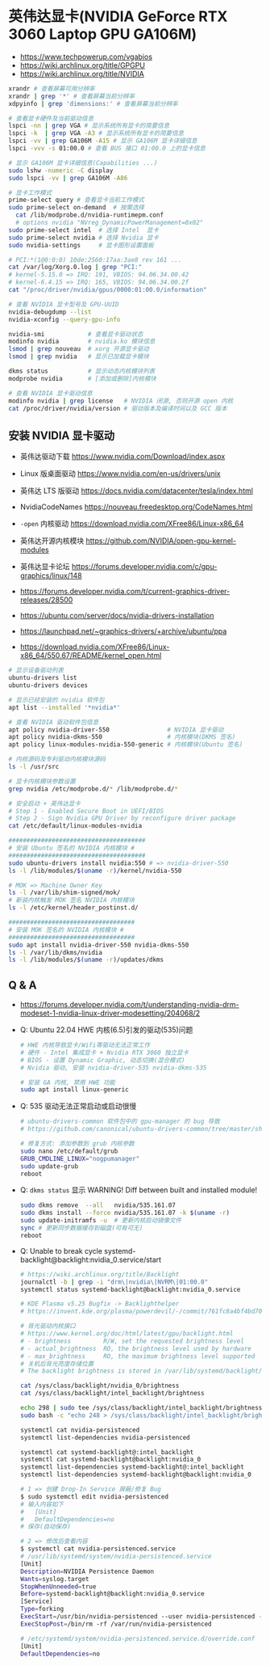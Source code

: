 # 英伟达显卡(NVIDIA GeForce RTX 3060 Laptop GPU GA106M)

- https://www.techpowerup.com/vgabios
- https://wiki.archlinux.org/title/GPGPU
- https://wiki.archlinux.org/title/NVIDIA

```bash
xrandr # 查看屏幕可用分辨率
xrandr | grep '*' # 查看屏幕当前分辨率
xdpyinfo | grep 'dimensions:' # 查看屏幕当前分辨率

# 查看显卡硬件及当前驱动信息
lspci -nn | grep VGA # 显示系统所有显卡的简要信息
lspci -k  | grep VGA -A3 # 显示系统所有显卡的简要信息
lspci -vv | grep GA106M -A15 # 显示 GA106M 显卡详细信息
lspci -vvv -s 01:00.0 # 查看 BUS 接口 01:00.0 上的显卡信息

# 显示 GA106M 显卡详细信息(Capabilities ...)
sudo lshw -numeric -C display
sudo lspci -vv | grep GA106M -A86

# 显卡工作模式
prime-select query # 查看显卡当前工作模式
sudo prime-select on-demand  # 按需选择
  cat /lib/modprobe.d/nvidia-runtimepm.conf
  # options nvidia "NVreg_DynamicPowerManagement=0x02"
sudo prime-select intel  # 选择 Intel  显卡
sudo prime-select nvidia # 选择 Nvidia 显卡
sudo nvidia-settings     # 显卡图形设置面板

# PCI:*(1@0:0:0) 10de:2560:17aa:3ae8 rev 161 ...
cat /var/log/Xorg.0.log | grep "PCI:"
# kernel-5.15.0 => IRQ: 191, VBIOS: 94.06.34.00.42
# kernel-6.4.15 => IRQ: 165, VBIOS: 94.06.34.00.2f
cat "/proc/driver/nvidia/gpus/0000:01:00.0/information"

# 查看 NVIDIA 显卡型号及 GPU-UUID
nvidia-debugdump --list
nvidia-xconfig --query-gpu-info

nvidia-smi            # 查看显卡驱动状态
modinfo nvidia        # nvidia.ko 模块信息
lsmod | grep nouveau  # xorg 开源显卡驱动
lsmod | grep nvidia   # 显示已加载显卡模块

dkms status           # 显示动态内核模块列表
modprobe nvidia       # [添加或删除]内核模块

# 查看 NVIDIA 显卡驱动信息
modinfo nvidia | grep license   # NVIDIA 闭源, 否则开源 open 内核
cat /proc/driver/nvidia/version # 驱动版本及编译时间以及 GCC 版本
```

## 安装 NVIDIA 显卡驱动

- 英伟达驱动下载 https://www.nvidia.com/Download/index.aspx
- Linux 版桌面驱动 https://www.nvidia.com/en-us/drivers/unix
- 英伟达 LTS 版驱动 https://docs.nvidia.com/datacenter/tesla/index.html

- NvidiaCodeNames https://nouveau.freedesktop.org/CodeNames.html
- `-open` 内核驱动 https://download.nvidia.com/XFree86/Linux-x86_64
- 英伟达开源内核模块 https://github.com/NVIDIA/open-gpu-kernel-modules

- 英伟达显卡论坛 https://forums.developer.nvidia.com/c/gpu-graphics/linux/148
- https://forums.developer.nvidia.com/t/current-graphics-driver-releases/28500

- https://ubuntu.com/server/docs/nvidia-drivers-installation
- https://launchpad.net/~graphics-drivers/+archive/ubuntu/ppa
- https://download.nvidia.com/XFree86/Linux-x86_64/550.67/README/kernel_open.html

```bash
# 显示设备驱动列表
ubuntu-drivers list
ubuntu-drivers devices

# 显示已经安装的 nvidia 软件包
apt list --installed '*nvidia*'

# 查看 NVIDIA 驱动软件包信息
apt policy nvidia-driver-550                # NVIDIA 显卡驱动
apt policy nvidia-dkms-550                  # 内核模块(DKMS 签名)
apt policy linux-modules-nvidia-550-generic # 内核模块(Ubuntu 签名)

# 内核源码及专利驱动内核模块源码
ls -l /usr/src

# 显卡内核模块参数设置
grep nvidia /etc/modprobe.d/* /lib/modprobe.d/*

# 安全启动 + 英伟达显卡
# Step 1 - Enabled Secure Boot in UEFI/BIOS
# Step 2 - Sign Nvidia GPU Driver by reconfigure driver package
cat /etc/default/linux-modules-nvidia

######################################
# 安装 Ubuntu 签名的 NVIDIA 内核模块 #
######################################
sudo ubuntu-drivers install nvidia:550 # => nvidia-driver-550
ls -l /lib/modules/$(uname -r)/kernel/nvidia-550

# MOK => Machine Owner Key
ls -l /var/lib/shim-signed/mok/
# 新装内核触发 MOK 签名 NVIDIA 内核模块
ls -l /etc/kernel/header_postinst.d/

###################################
# 安装 MOK 签名的 NVIDIA 内核模块 #
###################################
sudo apt install nvidia-driver-550 nvidia-dkms-550
ls -l /var/lib/dkms/nvidia
ls -l /lib/modules/$(uname -r)/updates/dkms
```

## Q & A

- https://forums.developer.nvidia.com/t/understanding-nvidia-drm-modeset-1-nvidia-linux-driver-modesetting/204068/2

- Q: Ubuntu 22.04 HWE 内核(6.5)引发的驱动(535)问题

  ```bash
  # HWE 内核导致显卡/Wifi等驱动无法正常工作
  # 硬件 - Intel 集成显卡 + Nvidia RTX 3060 独立显卡
  # BIOS - 设置 Dynamic Graphic, 动态切换(混合模式)
  # Nvidia 驱动, 安装 nvidia-driver-535 nvidia-dkms-535

  # 安装 GA 内核, 禁用 HWE 功能
  sudo apt install linux-generic
  ```

- Q: 535 驱动无法正常启动或启动很慢

  ```bash
  # ubuntu-drivers-common 软件包中的 gpu-manager 的 bug 导致
  # https://github.com/canonical/ubuntu-drivers-common/tree/master/share/hybrid

  # 修复方式: 添加参数到 grub 内核参数
  sudo nano /etc/default/grub
  GRUB_CMDLINE_LINUX="nogpumanager"
  sudo update-grub
  reboot
  ```

- Q: `dkms status` 显示 WARNING! Diff between built and installed module!

  ```bash
  sudo dkms remove  --all   nvidia/535.161.07
  sudo dkms install --force nvidia/535.161.07 -k $(uname -r)
  sudo update-initramfs -u  # 更新内核启动镜像文件
  sync # 更新同步数据缓存到磁盘(可有可无)
  reboot
  ```

- Q: Unable to break cycle systemd-backlight@backlight:nvidia_0.service/start

  ```bash
  # https://wiki.archlinux.org/title/Backlight
  journalctl -b | grep -i "drm\|nvidia\|NVRM\|01:00.0"
  systemctl status systemd-backlight@backlight:nvidia_0.service

  # KDE Plasma v5.25 Bugfix -> Backlighthelper
  # https://invent.kde.org/plasma/powerdevil/-/commit/761fc8a4bf4bd70bcd9aca63fc67382c94ecf884

  # 背光驱动内核接口
  # https://www.kernel.org/doc/html/latest/gpu/backlight.html
  # - brightness         R/W, set the requested brightness level
  # - actual_brightness  RO, the brightness level used by hardware
  # - max_brightness     RO, the maximum brightness level supported
  # 关机后背光亮度存储位置
  # The backlight brightness is stored in /var/lib/systemd/backlight/

  cat /sys/class/backlight/nvidia_0/brightness
  cat /sys/class/backlight/intel_backlight/brightness

  echo 298 | sudo tee /sys/class/backlight/intel_backlight/brightness
  sudo bash -c "echo 248 > /sys/class/backlight/intel_backlight/brightness"

  systemctl cat nvidia-persistenced
  systemctl list-dependencies nvidia-persistenced

  systemctl cat systemd-backlight@:intel_backlight
  systemctl cat systemd-backlight@backlight:nvidia_0
  systemctl list-dependencies systemd-backlight@:intel_backlight
  systemctl list-dependencies systemd-backlight@backlight:nvidia_0

  # 1 => 创建 Drop-In Service 屏蔽/修复 Bug
  $ sudo systemctl edit nvidia-persistenced
  # 输入内容如下
  #   [Unit]
  #   DefaultDependencies=no
  # 保存(自动保存)

  # 2 => 修改后查看内容
  $ systemctl cat nvidia-persistenced.service
  # /usr/lib/systemd/system/nvidia-persistenced.service
  [Unit]
  Description=NVIDIA Persistence Daemon
  Wants=syslog.target
  StopWhenUnneeded=true
  Before=systemd-backlight@backlight:nvidia_0.service
  [Service]
  Type=forking
  ExecStart=/usr/bin/nvidia-persistenced --user nvidia-persistenced --no-persistence-mode --verbose
  ExecStopPost=/bin/rm -rf /var/run/nvidia-persistenced

  # /etc/systemd/system/nvidia-persistenced.service.d/override.conf
  [Unit]
  DefaultDependencies=no
  ```
